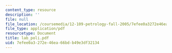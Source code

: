 ```yaml
---
content_type: resource
description: ''
file: null
file_location: /coursemedia/12-109-petrology-fall-2005/7efee0a3272e46ea66bdb49e3df32134_lab_poli.pdf
file_type: application/pdf
resourcetype: Document
title: lab_poli.pdf
uid: 7efee0a3-272e-46ea-66bd-b49e3df32134
---
```

